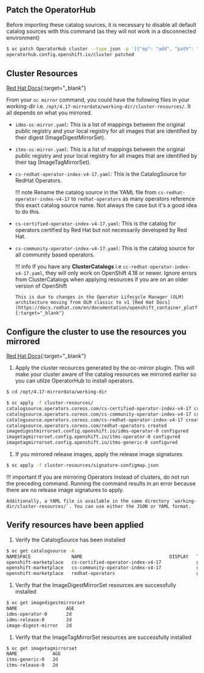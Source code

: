 ## Patch the OperatorHub
Before importing these catalog sources, it is necessary to disable all default catalog sources with this command (as they will not work in a disconnected environment)
```bash
$ oc patch OperatorHub cluster --type json -p '[{"op": "add", "path": "/spec/disableAllDefaultSources", "value": true}]'
operatorhub.config.openshift.io/cluster patched
```

## Cluster Resources

[Red Hat Docs](https://docs.redhat.com/en/documentation/openshift_container_platform/4.18/html/disconnected_environments/mirroring-in-disconnected-environments#oc-mirror-custom-resources-v2_about-installing-oc-mirror-v2){:target="_blank"}

From your `oc mirror` command, you could have the following files in your working-dir i.e. `/opt/4.17-mirrordata/working-dir/cluster-resources/`. It all depends on what you mirrored.

  - `idms-oc-mirror.yaml`: This is a list of mappings between the original public registry and your local registry for all images that are identified by their digest (ImageDigestMirrorSet).
  - `itms-oc-mirror.yaml`: This is a list of mappings between the original public registry and your local registry for all images that are identified by their tag (ImageTagMirrorSet).
  - `cs-redhat-operator-index-v4-17.yaml`: This is the CatalogSource for RedHat Operators. 
      
    !!! note
        Rename the catalog source in the YAML file from `cs-redhat-operator-index-v4-17` to `redhat-operators` as many operators reference this exact catalog source name. Not always the case but it's a good idea to do this.
  
  - `cs-certified-operator-index-v4-17.yaml`: This is the catalog for operators certified by Red Hat but not necessarily developed by Red Hat.
  - `cs-community-operator-index-v4-17.yaml`: This is the catalog source for all community based operators.

    !!! info
        If you have any **ClusterCatalogs** i.e `cc-redhat-operator-index-v4-17.yaml`, they will only work on OpenShift 4.18 or newer. Ignore errors from ClusterCatalogs when applying resources if you are on an older version of OpenShift

        This is due to changes in the Operator Lifecycle Manager (OLM) architecture moving from OLM classic to v1 [Red Hat Docs](https://docs.redhat.com/en/documentation/openshift_container_platform/4.18/html/extensions/catalogs){:target="_blank"}

## Configure the cluster to use the resources you mirrored

[Red Hat Docs](https://docs.redhat.com/en/documentation/openshift_container_platform/4.18/html/disconnected_environments/mirroring-in-disconnected-environments#oc-mirror-updating-cluster-manifests-v2_about-installing-oc-mirror-v2){:target="_blank"}

1. Apply the cluster recources generated by the oc-mirror plugin. This will make your cluster aware of the catalog resources we mirrored earlier so you can utilze OperatorHub to install operators.
```bash
$ cd /opt/4.17-mirrordata/working-dir

$ oc apply -f cluster-resources/
catalogsource.operators.coreos.com/cs-certified-operator-index-v4-17 created
catalogsource.operators.coreos.com/cs-community-operator-index-v4-17 created
catalogsource.operators.coreos.com/cs-redhat-operator-index-v4-17 created
catalogsource.operators.coreos.com/redhat-operators created
imagedigestmirrorset.config.openshift.io/idms-operator-0 configured
imagetagmirrorset.config.openshift.io/itms-operator-0 configured
imagetagmirrorset.config.openshift.io/itms-generic-0 configured
```

1. If you mirrored release images, apply the release image signatures
```bash
$ oc apply -f cluster-resources/signature-configmap.json
```
    
!!! important
    If you are mirroring Operators instead of clusters, do not run the preceding command. Running the command results in an error because there are no release image signatures to apply.

    Additionally, a YAML file is available in the same directory `working-dir/cluster-resources/`. You can use either the JSON or YAML format.


## Verify resources have been applied

1. Verify the CatalogSource has been installed
```bash
$ oc get catalogsource -A
NAMESPACE               NAME                                DISPLAY   TYPE   PUBLISHER   AGE
openshift-marketplace   cs-certified-operator-index-v4-17             grpc               2d
openshift-marketplace   cs-community-operator-index-v4-17             grpc               2d
openshift-marketplace   redhat-operators                              grpc               2d
```

1. Verify that the ImageDigestMirrorSet resources are successfully installed
```bash
$ oc get imagedigestmirrorset
NAME                  AGE
idms-operator-0       2d
idms-release-0        2d
image-digest-mirror   2d
```

1. Verify that the ImageTagMirrorSet resources are successfully installed
```bash
$ oc get imagetagmirrorset
NAME             AGE
itms-generic-0   2d
itms-release-0   2d
```
